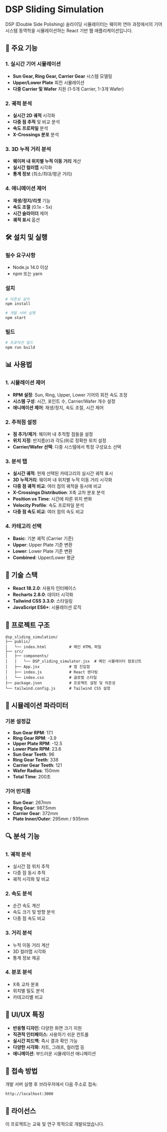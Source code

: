 # DSP Sliding Simulation

DSP (Double Side Polishing) 슬라이딩 시뮬레이터는 웨이퍼 연마 과정에서의 기어 시스템 동역학을 시뮬레이션하는 React 기반 웹 애플리케이션입니다.

## 🚀 주요 기능

### 1. 실시간 기어 시뮬레이션
- **Sun Gear, Ring Gear, Carrier Gear** 시스템 모델링
- **Upper/Lower Plate** 회전 시뮬레이션
- **다중 Carrier 및 Wafer** 지원 (1-5개 Carrier, 1-3개 Wafer)

### 2. 궤적 분석
- **실시간 2D 궤적** 시각화
- **다중 점 추적** 및 비교 분석
- **속도 프로파일** 분석
- **X-Crossings 분포** 분석

### 3. 3D 누적 거리 분석
- **웨이퍼 내 위치별 누적 이동 거리** 계산
- **실시간 컬러맵** 시각화
- **통계 정보** (최소/최대/평균 거리)

### 4. 애니메이션 제어
- **재생/정지/리셋** 기능
- **속도 조절** (0.1x - 5x)
- **시간 슬라이더** 제어
- **궤적 표시** 옵션

## 🛠️ 설치 및 실행

### 필수 요구사항
- Node.js 14.0 이상
- npm 또는 yarn

### 설치
```bash
# 의존성 설치
npm install

# 개발 서버 실행
npm start
```

### 빌드
```bash
# 프로덕션 빌드
npm run build
```

## 📊 사용법

### 1. 시뮬레이션 제어
- **RPM 설정**: Sun, Ring, Upper, Lower 기어의 회전 속도 조정
- **시스템 구성**: 시간, 포인트 수, Carrier/Wafer 개수 설정
- **애니메이션 제어**: 재생/정지, 속도 조절, 시간 제어

### 2. 추적점 설정
- **점 추가/제거**: 웨이퍼 내 추적할 점들을 설정
- **위치 지정**: 반지름(r)과 각도(θ)로 정확한 위치 설정
- **Carrier/Wafer 선택**: 다중 시스템에서 특정 구성요소 선택

### 3. 분석 탭
- **실시간 궤적**: 현재 선택된 카테고리의 실시간 궤적 표시
- **3D 누적거리**: 웨이퍼 내 위치별 누적 이동 거리 시각화
- **다중 점 궤적 비교**: 여러 점의 궤적을 동시에 비교
- **X-Crossings Distribution**: X축 교차 분포 분석
- **Position vs Time**: 시간에 따른 위치 변화
- **Velocity Profile**: 속도 프로파일 분석
- **다중 점 속도 비교**: 여러 점의 속도 비교

### 4. 카테고리 선택
- **Basic**: 기본 궤적 (Carrier 기준)
- **Upper**: Upper Plate 기준 변환
- **Lower**: Lower Plate 기준 변환
- **Combined**: Upper/Lower 평균

## 🔧 기술 스택

- **React 18.2.0**: 사용자 인터페이스
- **Recharts 2.8.0**: 데이터 시각화
- **Tailwind CSS 3.3.0**: 스타일링
- **JavaScript ES6+**: 시뮬레이션 로직

## 📁 프로젝트 구조

```
dsp_sliding_simulation/
├── public/
│   └── index.html          # 메인 HTML 파일
├── src/
│   ├── components/
│   │   └── DSP_sliding_simulator.jsx  # 메인 시뮬레이터 컴포넌트
│   ├── App.jsx             # 앱 진입점
│   ├── index.js            # React 렌더링
│   └── index.css           # 글로벌 스타일
├── package.json            # 프로젝트 설정 및 의존성
└── tailwind.config.js      # Tailwind CSS 설정
```

## 🎯 시뮬레이션 파라미터

### 기본 설정값
- **Sun Gear RPM**: 17.1
- **Ring Gear RPM**: -3.9
- **Upper Plate RPM**: -12.5
- **Lower Plate RPM**: 23.6
- **Sun Gear Teeth**: 96
- **Ring Gear Teeth**: 338
- **Carrier Gear Teeth**: 121
- **Wafer Radius**: 150mm
- **Total Time**: 200초

### 기어 반지름
- **Sun Gear**: 267mm
- **Ring Gear**: 987.5mm
- **Carrier Gear**: 372mm
- **Plate Inner/Outer**: 295mm / 935mm

## 🔍 분석 기능

### 1. 궤적 분석
- 실시간 점 위치 추적
- 다중 점 동시 추적
- 궤적 시각화 및 비교

### 2. 속도 분석
- 순간 속도 계산
- 속도 크기 및 방향 분석
- 다중 점 속도 비교

### 3. 거리 분석
- 누적 이동 거리 계산
- 3D 컬러맵 시각화
- 통계 정보 제공

### 4. 분포 분석
- X축 교차 분포
- 위치별 밀도 분석
- 카테고리별 비교

## 🎨 UI/UX 특징

- **반응형 디자인**: 다양한 화면 크기 지원
- **직관적 인터페이스**: 사용하기 쉬운 컨트롤
- **실시간 피드백**: 즉시 결과 확인 가능
- **다양한 시각화**: 차트, 그래프, 컬러맵 등
- **애니메이션**: 부드러운 시뮬레이션 애니메이션

## 🚀 접속 방법

개발 서버 실행 후 브라우저에서 다음 주소로 접속:
```
http://localhost:3000
```

## 📝 라이선스

이 프로젝트는 교육 및 연구 목적으로 개발되었습니다.
